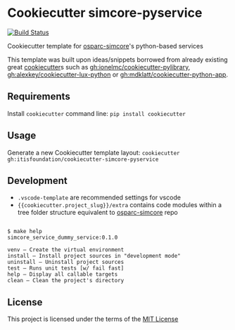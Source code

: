 # Cookiecutter simcore-pyservice
[![Build Status](https://travis-ci.com/ITISFoundation/cookiecutter-simcore-pyservice.svg?branch=master)](https://travis-ci.com/ITISFoundation/cookiecutter-simcore-pyservice)

Cookiecutter template for [osparc-simcore]'s python-based services

This template was built upon ideas/snippets borrowed from already existing great [cookiecutter]s such as [gh:ionelmc/cookiecutter-pylibrary](https://github.com/ionelmc/cookiecutter-pylibrary), [gh:alexkey/cookiecutter-lux-python](https://github.com/alexkey/cookiecutter-lux-python/tree/master/%7B%7B%20cookiecutter.repo_name%20%7D%7D) or [gh:mdklatt/cookiecutter-python-app](https://github.com/mdklatt/cookiecutter-python-app).

## Requirements
Install `cookiecutter` command line: `pip install cookiecutter`


## Usage
Generate a new Cookiecutter template layout: `cookiecutter gh:itisfoundation/cookiecutter-simcore-pyservice`


## Development

- ``.vscode-template`` are recommended settings for vscode
- ``{{cookiecutter.project_slug}}/extra`` contains code modules within a tree folder structure equivalent to [osparc-simcore] repo

```console

$ make help
simcore_service_dummy_service:0.1.0

venv – Create the virtual environment
install – Install project sources in "development mode"
uninstall – Uninstall project sources
test – Runs unit tests [w/ fail fast]
help – Display all callable targets
clean – Clean the project's directory
```


## License
This project is licensed under the terms of the [MIT License](/LICENSE)

[cookiecutter]:https://github.com/audreyr/cookiecutter
[osparc-simcore]:https://github.com/ITISFoundation/osparc-simcore
